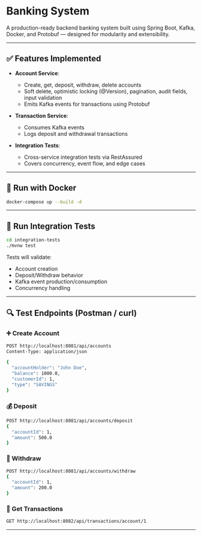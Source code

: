 # Banking System

A production-ready backend banking system built using Spring Boot, Kafka, Docker, and Protobuf — designed for modularity and extensibility.

---

## ✅ Features Implemented

- **Account Service**: 
  - Create, get, deposit, withdraw, delete accounts
  - Soft delete, optimistic locking (@Version), pagination, audit fields, input validation
  - Emits Kafka events for transactions using Protobuf

- **Transaction Service**:
  - Consumes Kafka events
  - Logs deposit and withdrawal transactions

- **Integration Tests**:
  - Cross-service integration tests via RestAssured
  - Covers concurrency, event flow, and edge cases

---

## 🐳 Run with Docker

```bash
docker-compose up --build -d
```

---

## 🧪 Run Integration Tests

```bash
cd integration-tests
./mvnw test
```

Tests will validate:

- Account creation
- Deposit/Withdraw behavior
- Kafka event production/consumption
- Concurrency handling

---

## 🔍 Test Endpoints (Postman / curl)

### ➕ Create Account

```bash
POST http://localhost:8081/api/accounts
Content-Type: application/json

{
  "accountHolder": "John Doe",
  "balance": 1000.0,
  "customerId": 1,
  "type": "SAVINGS"
}
```

### 💰 Deposit

```bash
POST http://localhost:8081/api/accounts/deposit
{
  "accountId": 1,
  "amount": 500.0
}
```

### 💸 Withdraw

```bash
POST http://localhost:8081/api/accounts/withdraw
{
  "accountId": 1,
  "amount": 200.0
}
```

### 📜 Get Transactions

```bash
GET http://localhost:8082/api/transactions/account/1
```

---
